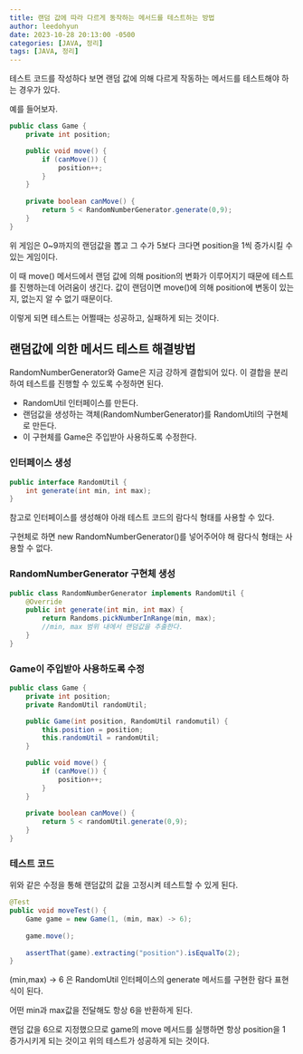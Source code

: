 ```yaml
---
title: 랜덤 값에 따라 다르게 동작하는 메서드를 테스트하는 방법
author: leedohyun
date: 2023-10-28 20:13:00 -0500
categories: [JAVA, 정리]
tags: [JAVA, 정리]
---
```


테스트 코드를 작성하다 보면 랜덤 값에 의해 다르게 작동하는 메서드를 테스트해야 하는 경우가 있다.

예를 들어보자.

```java
public class Game {
	private int position;

	public void move() {
		if (canMove()) {
			position++;
		}
	}
	
	private boolean canMove() {
		return 5 < RandomNumberGenerator.generate(0,9);
	}
}
```

위 게임은 0~9까지의 랜덤값을 뽑고 그 수가 5보다 크다면 position을 1씩 증가시킬 수 있는 게임이다.

이 때 move() 메서드에서 랜덤 값에 의해 position의 변화가 이루어지기 때문에 테스트를 진행하는데 어려움이 생긴다. 값이 랜덤이면 move()에 의해 position에 변동이 있는지, 없는지 알 수 없기 때문이다.

이렇게 되면 테스트는 어쩔때는 성공하고, 실패하게 되는 것이다.

## 랜덤값에 의한 메서드 테스트 해결방법

RandomNumberGenerator와 Game은 지금 강하게 결합되어 있다. 이 결합을 분리하여 테스트를 진행할 수 있도록 수정하면 된다.

- RandomUtil 인터페이스를 만든다.
- 랜덤값을 생성하는 객체(RandomNumberGenerator)를 RandomUtil의 구현체로 만든다.
- 이 구현체를 Game은 주입받아 사용하도록 수정한다.

### 인터페이스 생성

```java
public interface RandomUtil {  
	int generate(int min, int max);  
}
```

참고로 인터페이스를 생성해야 아래 테스트 코드의 람다식 형태를 사용할 수 있다. 

구현체로 하면 new RandomNumberGenerator()를 넣어주어야 해 람다식 형태는 사용할 수 없다.

### RandomNumberGenerator 구현체 생성

```java
public class RandomNumberGenerator implements RandomUtil {  
	@Override  
	public int generate(int min, int max) {  
		return Randoms.pickNumberInRange(min, max);  
		//min, max 범위 내에서 랜덤값을 추출한다.
	}  
}
```

### Game이 주입받아 사용하도록 수정

```java
public class Game {
	private int position;
	private RandomUtil randomUtil;

	public Game(int position, RandomUtil randomutil) {
		this.position = position;
		this.randomUtil = randomUtil;
	}

	public void move() {
		if (canMove()) {
			position++;
		}
	}
	
	private boolean canMove() {  
		return 5 < randomUtil.generate(0,9);  
	}
}
```

### 테스트 코드

위와 같은 수정을 통해 랜덤값의 값을 고정시켜 테스트할 수 있게 된다.

```java
@Test
public void moveTest() {
	Game game = new Game(1, (min, max) -> 6);
	
	game.move();
	
	assertThat(game).extracting("position").isEqualTo(2);
}
```

(min,max) -> 6 은 RandomUtil 인터페이스의 generate 메서드를 구현한 람다 표현식이 된다.

어떤 min과 max값을 전달해도 항상 6을 반환하게 된다.

랜덤 값을 6으로 지정했으므로 game의 move 메서드를 실행하면 항상 position을 1 증가시키게 되는 것이고 위의 테스트가 성공하게 되는 것이다.